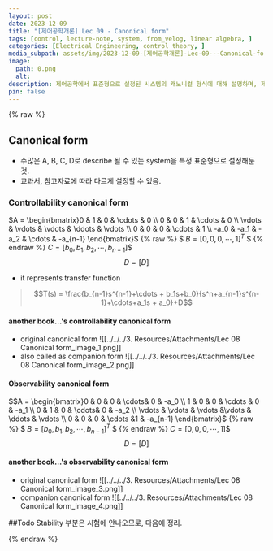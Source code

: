 ```yaml
---
layout: post
date: 2023-12-09
title: "[제어공학개론] Lec 09 - Canonical form"
tags: [control, lecture-note, system, from_velog, linear algebra, ]
categories: [Electrical Engineering, control theory, ]
media_subpath: assets/img/2023-12-09-[제어공학개론]-Lec-09---Canonical-form.md
image:
  path: 0.png
  alt:  
description: 제어공학에서 표준형으로 설정된 시스템의 캐노니컬 형식에 대해 설명하며, 제어 가능성과 관측 가능성의 캐노니컬 형식을 수식과 함께 제시합니다. 각 형식은 시스템의 전이 함수를 나타내며, 교과서에 따라 다르게 정의될 수 있습니다.
pin: false
---
```



{% raw %}


## Canonical form

- 수많은 A, B, C, D로 describe 될 수 있는 system을 특정 표준형으로 설정해둔 것.
- 교과서, 참고자료에 따라 다르게 설정할 수 있음.

### Controllability canonical form


$A = \begin{bmatrix}0 & 1 & 0 & \cdots & 0 \\ 0 & 0 & 1 & \cdots & 0 \\ \vdots & \vdots & \vdots & \ddots & \vdots \\ 0 & 0 & 0 & \cdots & 1 \\ -a_0 & -a_1 & -a_2 & \cdots & -a_{n-1} \end{bmatrix}$
{% raw %}
$
$B = [0, 0, 0, \cdots, 1]^T$
$
{% endraw %}
$C = [b_0, b_1, b_2, \cdots, b_{n-1}]$$
$$D = [D]$$

- it represents transfer function

> $$T(s) = \frac{b_{n-1}s^{n-1}+\cdots + b_1s+b_0}{s^n+a_{n-1}s^{n-1}+\cdots+a_1s + a_0}+D$$



#### another book...'s controllability canonical form

- original canonical form
![[../../../3. Resources/Attachments/Lec 08 Canonical form_image_1.png]]
- also called as companion form
![[../../../3. Resources/Attachments/Lec 08 Canonical form_image_2.png]]


#### Observability canonical form


$$A = \begin{bmatrix}0 & 0 & 0 & \cdots& 0 & -a_0 \\ 1 & 0 & 0 & \cdots & 0 & -a_1 \\ 0 & 1 & 0 & \cdots& 0 & -a_2 \\ \vdots & \vdots & \vdots &\vdots & \ddots & \vdots \\ 0 & 0 & 0 & \cdots &1 & -a_{n-1}  \end{bmatrix}$
{% raw %}
$
$B = [b_0, b_1, b_2, \cdots, b_{n-1}]^T$
$
{% endraw %}
$C = [0, 0, 0, \cdots, 1]$$
$$D = [D]$$



#### another book...'s observability canonical form

- original canonical form
![[../../../3. Resources/Attachments/Lec 08 Canonical form_image_3.png]]
- companion canonical form
![[../../../3. Resources/Attachments/Lec 08 Canonical form_image_4.png]]


##Todo Stability 부분은 시험에 안나오므로, 다음에 정리.


{% endraw %}

